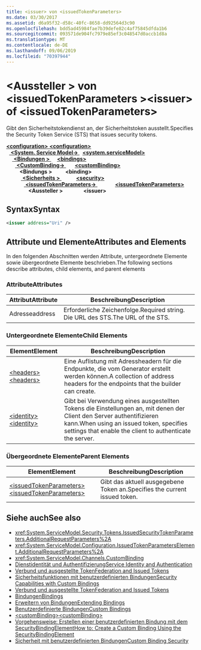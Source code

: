 ```yaml
---
title: <issuer> von <issuedTokenParameters>
ms.date: 03/30/2017
ms.assetid: d6a95f32-d58c-40fc-8658-dd92564d3c90
ms.openlocfilehash: bdd5ad45984fae7b39defe82c4af75845dfda1b6
ms.sourcegitcommit: 093571de904fc7979e85ef3c048547d0accb1d8a
ms.translationtype: MT
ms.contentlocale: de-DE
ms.lasthandoff: 09/06/2019
ms.locfileid: "70397944"
---
```

# <a name="issuer-of-issuedtokenparameters"></a><span data-ttu-id="bd659-102">\<Aussteller > von \<issuedTokenParameters ></span><span class="sxs-lookup"><span data-stu-id="bd659-102">\<issuer> of \<issuedTokenParameters></span></span>
<span data-ttu-id="bd659-103">Gibt den Sicherheitstokendienst an, der Sicherheitstoken ausstellt.</span><span class="sxs-lookup"><span data-stu-id="bd659-103">Specifies the Security Token Service (STS) that issues security tokens.</span></span>  
  
<span data-ttu-id="bd659-104">[ **\<configuration>** ](../configuration-element.md)</span><span class="sxs-lookup"><span data-stu-id="bd659-104">[**\<configuration>**](../configuration-element.md)</span></span>\
<span data-ttu-id="bd659-105">&nbsp;&nbsp;[ **\<System. Service Model->** ](system-servicemodel.md)</span><span class="sxs-lookup"><span data-stu-id="bd659-105">&nbsp;&nbsp;[**\<system.serviceModel>**](system-servicemodel.md)</span></span>\
<span data-ttu-id="bd659-106">&nbsp;&nbsp;&nbsp;&nbsp;[ **\<Bindungen >** ](bindings.md)</span><span class="sxs-lookup"><span data-stu-id="bd659-106">&nbsp;&nbsp;&nbsp;&nbsp;[**\<bindings>**](bindings.md)</span></span>\
<span data-ttu-id="bd659-107">&nbsp;&nbsp;&nbsp;&nbsp;&nbsp;&nbsp;[ **\<CustomBinding->** ](custombinding.md)</span><span class="sxs-lookup"><span data-stu-id="bd659-107">&nbsp;&nbsp;&nbsp;&nbsp;&nbsp;&nbsp;[**\<customBinding>**](custombinding.md)</span></span>\
<span data-ttu-id="bd659-108">&nbsp;&nbsp;&nbsp;&nbsp;&nbsp;&nbsp;&nbsp;&nbsp; **\<Bindungs >** </span><span class="sxs-lookup"><span data-stu-id="bd659-108">&nbsp;&nbsp;&nbsp;&nbsp;&nbsp;&nbsp;&nbsp;&nbsp;**\<binding>**</span></span>\
<span data-ttu-id="bd659-109">&nbsp;&nbsp;&nbsp;&nbsp;&nbsp;&nbsp;&nbsp;&nbsp;&nbsp;&nbsp;[ **\<Sicherheits >** ](security-of-custombinding.md)</span><span class="sxs-lookup"><span data-stu-id="bd659-109">&nbsp;&nbsp;&nbsp;&nbsp;&nbsp;&nbsp;&nbsp;&nbsp;&nbsp;&nbsp;[**\<security>**](security-of-custombinding.md)</span></span>\
<span data-ttu-id="bd659-110">&nbsp;&nbsp;&nbsp;&nbsp;&nbsp;&nbsp;&nbsp;&nbsp;&nbsp;&nbsp;&nbsp;&nbsp;[ **\<issuedTokenParameters->** ](issuedtokenparameters.md)</span><span class="sxs-lookup"><span data-stu-id="bd659-110">&nbsp;&nbsp;&nbsp;&nbsp;&nbsp;&nbsp;&nbsp;&nbsp;&nbsp;&nbsp;&nbsp;&nbsp;[**\<issuedTokenParameters>**](issuedtokenparameters.md)</span></span>\
<span data-ttu-id="bd659-111">&nbsp;&nbsp;&nbsp;&nbsp;&nbsp;&nbsp;&nbsp;&nbsp;&nbsp;&nbsp;&nbsp;&nbsp;&nbsp;&nbsp; **\<Aussteller >**</span><span class="sxs-lookup"><span data-stu-id="bd659-111">&nbsp;&nbsp;&nbsp;&nbsp;&nbsp;&nbsp;&nbsp;&nbsp;&nbsp;&nbsp;&nbsp;&nbsp;&nbsp;&nbsp;**\<issuer>**</span></span>  
  
## <a name="syntax"></a><span data-ttu-id="bd659-112">Syntax</span><span class="sxs-lookup"><span data-stu-id="bd659-112">Syntax</span></span>  
  
```xml  
<issuer address="Uri" />
```  
  
## <a name="attributes-and-elements"></a><span data-ttu-id="bd659-113">Attribute und Elemente</span><span class="sxs-lookup"><span data-stu-id="bd659-113">Attributes and Elements</span></span>  
 <span data-ttu-id="bd659-114">In den folgenden Abschnitten werden Attribute, untergeordnete Elemente sowie übergeordnete Elemente beschrieben.</span><span class="sxs-lookup"><span data-stu-id="bd659-114">The following sections describe attributes, child elements, and parent elements</span></span>  
  
### <a name="attributes"></a><span data-ttu-id="bd659-115">Attribute</span><span class="sxs-lookup"><span data-stu-id="bd659-115">Attributes</span></span>  
  
|<span data-ttu-id="bd659-116">Attribut</span><span class="sxs-lookup"><span data-stu-id="bd659-116">Attribute</span></span>|<span data-ttu-id="bd659-117">Beschreibung</span><span class="sxs-lookup"><span data-stu-id="bd659-117">Description</span></span>|  
|---------------|-----------------|  
|<span data-ttu-id="bd659-118">Adresse</span><span class="sxs-lookup"><span data-stu-id="bd659-118">address</span></span>|<span data-ttu-id="bd659-119">Erforderliche Zeichenfolge.</span><span class="sxs-lookup"><span data-stu-id="bd659-119">Required string.</span></span> <span data-ttu-id="bd659-120">Die URL des STS.</span><span class="sxs-lookup"><span data-stu-id="bd659-120">The URL of the STS.</span></span>|  
  
### <a name="child-elements"></a><span data-ttu-id="bd659-121">Untergeordnete Elemente</span><span class="sxs-lookup"><span data-stu-id="bd659-121">Child Elements</span></span>  
  
|<span data-ttu-id="bd659-122">Element</span><span class="sxs-lookup"><span data-stu-id="bd659-122">Element</span></span>|<span data-ttu-id="bd659-123">Beschreibung</span><span class="sxs-lookup"><span data-stu-id="bd659-123">Description</span></span>|  
|-------------|-----------------|  
|[<span data-ttu-id="bd659-124">\<headers></span><span class="sxs-lookup"><span data-stu-id="bd659-124">\<headers></span></span>](headers-element.md)|<span data-ttu-id="bd659-125">Eine Auflistung mit Adressheadern für die Endpunkte, die vom Generator erstellt werden können.</span><span class="sxs-lookup"><span data-stu-id="bd659-125">A collection of address headers for the endpoints that the builder can create.</span></span>|  
|[<span data-ttu-id="bd659-126">\<identity></span><span class="sxs-lookup"><span data-stu-id="bd659-126">\<identity></span></span>](identity.md)|<span data-ttu-id="bd659-127">Gibt bei Verwendung eines ausgestellten Tokens die Einstellungen an, mit denen der Client den Server authentifizieren kann.</span><span class="sxs-lookup"><span data-stu-id="bd659-127">When using an issued token, specifies settings that enable the client to authenticate the server.</span></span>|  
  
### <a name="parent-elements"></a><span data-ttu-id="bd659-128">Übergeordnete Elemente</span><span class="sxs-lookup"><span data-stu-id="bd659-128">Parent Elements</span></span>  
  
|<span data-ttu-id="bd659-129">Element</span><span class="sxs-lookup"><span data-stu-id="bd659-129">Element</span></span>|<span data-ttu-id="bd659-130">Beschreibung</span><span class="sxs-lookup"><span data-stu-id="bd659-130">Description</span></span>|  
|-------------|-----------------|  
|[<span data-ttu-id="bd659-131">\<issuedTokenParameters></span><span class="sxs-lookup"><span data-stu-id="bd659-131">\<issuedTokenParameters></span></span>](issuedtokenparameters.md)|<span data-ttu-id="bd659-132">Gibt das aktuell ausgegebene Token an.</span><span class="sxs-lookup"><span data-stu-id="bd659-132">Specifies the current issued token.</span></span>|  
  
## <a name="see-also"></a><span data-ttu-id="bd659-133">Siehe auch</span><span class="sxs-lookup"><span data-stu-id="bd659-133">See also</span></span>

- <xref:System.ServiceModel.Security.Tokens.IssuedSecurityTokenParameters.AdditionalRequestParameters%2A>
- <xref:System.ServiceModel.Configuration.IssuedTokenParametersElement.AdditionalRequestParameters%2A>
- <xref:System.ServiceModel.Channels.CustomBinding>
- [<span data-ttu-id="bd659-134">Dienstidentität und Authentifizierung</span><span class="sxs-lookup"><span data-stu-id="bd659-134">Service Identity and Authentication</span></span>](../../../wcf/feature-details/service-identity-and-authentication.md)
- [<span data-ttu-id="bd659-135">Verbund und ausgestellte Token</span><span class="sxs-lookup"><span data-stu-id="bd659-135">Federation and Issued Tokens</span></span>](../../../wcf/feature-details/federation-and-issued-tokens.md)
- [<span data-ttu-id="bd659-136">Sicherheitsfunktionen mit benutzerdefinierten Bindungen</span><span class="sxs-lookup"><span data-stu-id="bd659-136">Security Capabilities with Custom Bindings</span></span>](../../../wcf/feature-details/security-capabilities-with-custom-bindings.md)
- [<span data-ttu-id="bd659-137">Verbund und ausgestellte Token</span><span class="sxs-lookup"><span data-stu-id="bd659-137">Federation and Issued Tokens</span></span>](../../../wcf/feature-details/federation-and-issued-tokens.md)
- [<span data-ttu-id="bd659-138">Bindungen</span><span class="sxs-lookup"><span data-stu-id="bd659-138">Bindings</span></span>](../../../wcf/bindings.md)
- [<span data-ttu-id="bd659-139">Erweitern von Bindungen</span><span class="sxs-lookup"><span data-stu-id="bd659-139">Extending Bindings</span></span>](../../../wcf/extending/extending-bindings.md)
- [<span data-ttu-id="bd659-140">Benutzerdefinierte Bindungen</span><span class="sxs-lookup"><span data-stu-id="bd659-140">Custom Bindings</span></span>](../../../wcf/extending/custom-bindings.md)
- [<span data-ttu-id="bd659-141">\<customBinding></span><span class="sxs-lookup"><span data-stu-id="bd659-141">\<customBinding></span></span>](custombinding.md)
- [<span data-ttu-id="bd659-142">Vorgehensweise: Erstellen einer benutzerdefinierten Bindung mit dem SecurityBindingElement</span><span class="sxs-lookup"><span data-stu-id="bd659-142">How to: Create a Custom Binding Using the SecurityBindingElement</span></span>](../../../wcf/feature-details/how-to-create-a-custom-binding-using-the-securitybindingelement.md)
- [<span data-ttu-id="bd659-143">Sicherheit mit benutzerdefinierten Bindungen</span><span class="sxs-lookup"><span data-stu-id="bd659-143">Custom Binding Security</span></span>](../../../wcf/samples/custom-binding-security.md)

